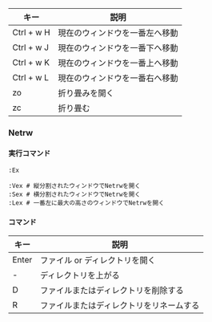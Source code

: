 | キー | 説明 |
| --- | --- |
| Ctrl + w H | 現在のウィンドウを一番左へ移動 |
| Ctrl + w J | 現在のウィンドウを一番下へ移動 |
| Ctrl + w K | 現在のウィンドウを一番上へ移動 |
| Ctrl + w L | 現在のウィンドウを一番右へ移動 |
| zo | 折り畳みを開く |
| zc | 折り畳む |

### Netrw

#### 実行コマンド
~~~
:Ex
~~~
~~~
:Vex # 縦分割されたウィンドウでNetrwを開く
:Sex # 横分割されたウィンドウでNetrwを開く
:Lex # 一番左に最大の高さのウィンドウでNetrwを開く
~~~

#### コマンド
| キー | 説明 |
| --- | --- |
| Enter | ファイル or ディレクトリを開く |
| - | ディレクトリを上がる |
| D | ファイルまたはディレクトリを削除する |
| R | ファイルまたはディレクトリをリネームする |
